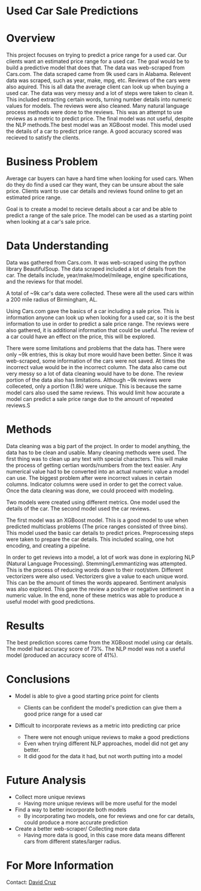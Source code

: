 # Used Car Sale Predictions

# Overview
This project focuses on trying to predict a price range for a used car. Our clients want an estimated price range for a used car. The goal would be to build a predictive model that does that. The data was web-scraped from Cars.com. The data scraped came from 9k used cars in Alabama. Relevent data was scraped, such as year, make, mpg, etc. Reviews of the cars were also aquired. This is all data the average client can look up when buying a used car. The data was very messy and a lot of steps were taken to clean it. This included extracting certain words, turning number details into numeric values for models. The reviews were also cleaned. Many natural language process methods were done to the reviews. This was an attempt to use reviews as a metric to predict price. The final model was not useful, despite the NLP methods.The best model was an XGBoost model. This model used the details of a car to predict price range. A good accuracy scored was recieved to satisfy the clients.
# Business Problem
Average car buyers can have a hard time when looking for used cars. When do they do find a used car they want, they can be unsure about the sale price. Clients want to use car details and reviews found online to get an estimated price range.

Goal is to create a model to recieve details about a car and be able to predict a range of the sale price. The model can be used as a starting point when looking at a car's sale price.

# Data Understanding
Data was gathered from Cars.com. It was web-scraped using the python library BeautifulSoup. The data scraped included a lot of details from the car. The details include, year/make/model/mileage, engine specifications, and the reviews for that model.

A total of ~9k car's data were collected. These were all the used cars within a 200 mile radius of Birmingham, AL.

Using Cars.com gave the basics of a car including a sale price. This is information anyone can look up when looking for a used car, so it is the best information to use in order to predict a sale price range. The reviews were also gathered, it is additional information that could be useful. The review of a car could have an effect on the price, this will be explored.

There were some limitations and problems that the data has. There were only ~9k entries, this is okay but more would have been better. Since it was web-scraped, some information of the cars were not saved. At times the incorrect value would be in the incorrect column. The data also came out very messy so a lot of data cleaning would have to be done. The review portion of the data also has limitations. Although ~9k reviews were colleceted, only a portion (1.8k) were unique. This is because the same model cars also used the same reviews. This would limit how accurate a model can predict a sale price range due to the amount of repeated reviews.S

# Methods
Data cleaning was a big part of the project. In order to model anything, the data has to be clean and usable. Many cleaning methods were used. The first thing was to clean up any text with special characters. This will make the process of getting certian words/numbers from the text easier. Any numerical value had to be converted into an actual numeric value a model can use. The biggest problem after were incorrect values in certain columns. Indicator columns were used in order to get the correct value. Once the data cleaning was done, we could proceed with modeling. 

Two models were created using different metrics. One model used the details of the car. The second model used the car reviews.

The first model was an XGBoost model. This is a good model to use when predicted multiclass problems (The price ranges consisted of three bins). This model used the basic car details to predict prices. Preprocessing steps were taken to prepare the car details. This included scaling, one hot encoding, and creating a pipeline. 

In order to get reviews into a model, a lot of work was done in exploring NLP (Natural Language Processing). Stemming/Lemmantizing was attempted. This is the process of reducing words down to their root/stem. Different vectorizers were also used. Vectorizers give a value to each unique word. This can be the amount of times the words appeared. Sentiment analysis was also explored. This gave the review a positve or negative sentiment in a numeric value. In the end, none of these metrics was able to produce a useful model with good predictions.


# Results
The best prediction scores came from the XGBoost model using car details. The model had accuracy score of 73%. The NLP model was not a useful model (produced an accuracy score of 41%).

# Conclusions
- Model is able to give a good starting price point for clients

    - Clients can be confident the model's prediction can give them a good price range for a used car
- Difficult to incorporate reviews as a metric into predicting car price

    - There were not enough unique reviews to make a good predictions
    - Even when trying different NLP approaches, model did not get any better.
    - It did good for the data it had, but not worth putting into a model

# Future Analysis
- Collect more unique reviews
    - Having more unique reviews will be more useful for the model
- Find a way to better incorporate both models
    - By incorporating two models, one for reviews and one for car details, could produce a more accurate prediction
- Create a better web-scraper/ Collecting more data
    - Having more data is good, in this case more data means different cars from different states/larger radius.

# For More Information

Contact: [David Cruz](mailto:dcruzven20@gmail.com)
